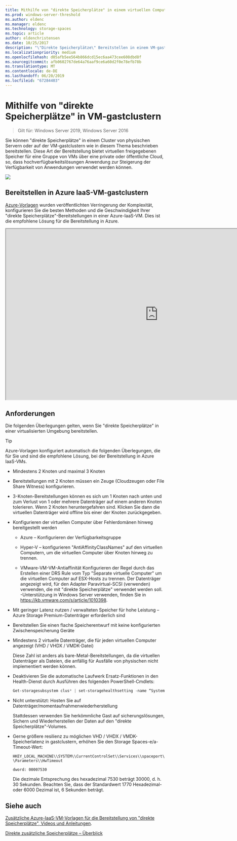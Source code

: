 ```yaml
---
title: Mithilfe von "direkte Speicherplätze" in einem virtuellen Computer
ms.prod: windows-server-threshold
ms.author: eldenc
ms.manager: eldenc
ms.technology: storage-spaces
ms.topic: article
author: eldenchristensen
ms.date: 10/25/2017
description: "\"Direkte Speicherplätze\" Bereitstellen in einem VM-gastcluster – z. B. in Microsoft Azure"
ms.localizationpriority: medium
ms.openlocfilehash: d05afb5ee564b866dcd15ec6aa473cee608dbd8f
ms.sourcegitcommit: afb0602767de64a76aaf9ce6a60d2f0e78efb78b
ms.translationtype: MT
ms.contentlocale: de-DE
ms.lasthandoff: 06/20/2019
ms.locfileid: "67284403"
---
```

# <a name="using-storage-spaces-direct-in-guest-virtual-machine-clusters"></a>Mithilfe von "direkte Speicherplätze" in VM-gastclustern

> Gilt für: Windows Server 2019, Windows Server 2016

Sie können "direkte Speicherplätze" in einem Cluster von physischen Servern oder auf der VM-gastclustern wie in diesem Thema beschrieben bereitstellen. Diese Art der Bereitstellung bietet virtuellen freigegebenen Speicher für eine Gruppe von VMs über eine private oder öffentliche Cloud, so, dass hochverfügbarkeitslösungen Anwendung zur Steigerung der Verfügbarkeit von Anwendungen verwendet werden können.

![](media/storage-spaces-direct-in-vm/storage-spaces-direct-in-vm.png)

## <a name="deploying-in-azure-iaas-vm-guest-clusters"></a>Bereitstellen in Azure IaaS-VM-gastclustern

[Azure-Vorlagen](https://github.com/robotechredmond/301-storage-spaces-direct-md) wurden veröffentlichten Verringerung der Komplexität, konfigurieren Sie die besten Methoden und die Geschwindigkeit Ihrer "direkte Speicherplätze"-Bereitstellungen in einer Azure-IaaS-VM. Dies ist die empfohlene Lösung für die Bereitstellung in Azure.

<iframe src="https://channel9.msdn.com/Series/Microsoft-Hybrid-Cloud-Best-Practices-for-IT-Pros/Step-by-Step-Deploy-Windows-Server-2016-Storage-Spaces-Direct-S2D-Cluster-in-Microsoft-Azure/player" width="960" height="540" allowfullscreen></iframe>

## <a name="requirements"></a>Anforderungen

Die folgenden Überlegungen gelten, wenn Sie "direkte Speicherplätze" in einer virtualisierten Umgebung bereitstellen.

> [!TIP]
> Azure-Vorlagen konfiguriert automatisch die folgenden Überlegungen, die für Sie und sind die empfohlene Lösung, bei der Bereitstellung in Azure IaaS-VMs.

-   Mindestens 2 Knoten und maximal 3 Knoten

-   Bereitstellungen mit 2 Knoten müssen ein Zeuge (Cloudzeugen oder File Share Witness) konfigurieren.

-   3-Knoten-Bereitstellungen können es sich um 1 Knoten nach unten und zum Verlust von 1 oder mehrere Datenträger auf einem anderen Knoten tolerieren.  Wenn 2 Knoten heruntergefahren sind. Klicken Sie dann die virtuellen Datenträger wird offline bis einer der Knoten zurückgegeben.  

-   Konfigurieren der virtuellen Computer über Fehlerdomänen hinweg bereitgestellt werden

    -   Azure – Konfigurieren der Verfügbarkeitsgruppe

    -   Hyper-V – konfigurieren "AntiAffinityClassNames" auf den virtuellen Computern, um die virtuellen Computer über Knoten hinweg zu trennen.

    -   VMware-VM-VM-Antiaffinität Konfigurieren der Regel durch das Erstellen einer DRS Rule vom Typ "Separate virtuelle Computer" um die virtuellen Computer auf ESX-Hosts zu trennen. Der Datenträger angezeigt wird, für den Adapter Paravirtual-SCSI (verwenden) verwenden, die mit "direkte Speicherplätze" verwendet werden soll. -Unterstützung in Windows Server verwenden, finden Sie in https://kb.vmware.com/s/article/1010398.

-   Mit geringer Latenz nutzen / verwalteten Speicher für hohe Leistung – Azure Storage Premium-Datenträger erforderlich sind

-   Bereitstellen Sie einen flache Speicherentwurf mit keine konfigurierten Zwischenspeicherung Geräte

-   Mindestens 2 virtuelle Datenträger, die für jeden virtuellen Computer angezeigt (VHD / VHDX / VMDK-Datei)

    Diese Zahl ist anders als bare-Metal-Bereitstellungen, da die virtuellen Datenträger als Dateien, die anfällig für Ausfälle von physischen nicht implementiert werden können.

-   Deaktivieren Sie die automatische Laufwerk Ersatz-Funktionen in den Health-Dienst durch Ausführen des folgenden PowerShell-Cmdlets:

    ```powershell
    Get-storagesubsystem clus* | set-storagehealthsetting -name “System.Storage.PhysicalDisk.AutoReplace.Enabled” -value “False”
    ```

-   Nicht unterstützt: Hosten Sie auf Datenträger/momentaufnahmenwiederherstellung

    Stattdessen verwenden Sie herkömmliche Gast auf sicherungslösungen, Sichern und Wiederherstellen der Daten auf den "direkte Speicherplätze"-Volumes.

-   Gerne größere resilienz zu möglichen VHD / VHDX / VMDK-Speicherlatenz in gastclustern, erhöhen Sie den Storage Spaces-e/a-Timeout-Wert:

    `HKEY_LOCAL_MACHINE\\SYSTEM\\CurrentControlSet\\Services\\spaceport\\Parameters\\HwTimeout`

    `dword: 00007530`

    Die dezimale Entsprechung des hexadezimal 7530 beträgt 30000, d. h. 30 Sekunden. Beachten Sie, dass der Standardwert 1770 Hexadezimal- oder 6000 Dezimal ist, 6 Sekunden beträgt.

## <a name="see-also"></a>Siehe auch

[Zusätzliche Azure-IaaS-VM-Vorlagen für die Bereitstellung von "direkte Speicherplätze", Videos und Anleitungen](https://techcommunity.microsoft.com/t5/Failover-Clustering/Deploying-IaaS-VM-Guest-Clusters-in-Microsoft-Azure/ba-p/372126).

[Direkte zusätzliche Speicherplätze – Überblick](https://docs.microsoft.com/windows-server/storage/storage-spaces/storage-spaces-direct-overview)
